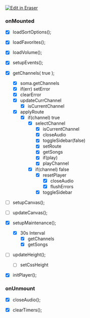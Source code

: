 <p><a target="_blank" href="https://app.eraser.io/workspace/recpJ4063zf8cxSLcbh6" id="edit-in-eraser-github-link"><img alt="Edit in Eraser" src="https://firebasestorage.googleapis.com/v0/b/second-petal-295822.appspot.com/o/images%2Fgithub%2FOpen%20in%20Eraser.svg?alt=media&amp;token=968381c8-a7e7-472a-8ed6-4a6626da5501"></a></p>

###  onMounted
- [x] loadSortOptions();
- [x] loadFavorites();
- [x] loadVolume();
- [x] setupEvents();
- [x] getChannels( true );
    - [x] soma.getChannels
    - [x] if(err) setError
    - [x] clearError
    - [x] updateCurrChannel
        - [x] isCurrentChannel
    - [x] applyRoute
        - [x] if(channel) true
            - [x] selectChannel
                - [x] isCurrentChannel
                - [x] closeAudio
                - [x] toggleSidebar(false)
                - [x] setRoute
                - [x] getSongs
                - [x] if(play)
                - [x] playChannel
            - [x] if(channel) false
                - [x] resetPlayer
                    - [x] closeAudio
                    - [x] flushErrors
                - [x] toggleSidebar
- [ ] setupCanvas();
- [ ] updateCanvas();
- [x] setupMaintenance();
    - [x] 30s Interval
        - [x] getChannels
        - [x] getSongs
- [ ] updateHeight();
    - [ ] setCssHeight
- [x] initPlayer();


### onUnmount
- [x] closeAudio();
- [x] clearTimers();





<!--- Eraser file: https://app.eraser.io/workspace/recpJ4063zf8cxSLcbh6 --->